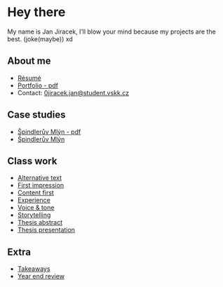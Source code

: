 # Hey there
My name is Jan Jiracek, I’ll blow your mind because my projects are the best. (joke(maybe)) xd

## About me 

- [Résumé](04-experience.md/index.md)
- [Portfolio - pdf](03-content-first/portfolio-janjiracek.pdf)
- Contact: 0jiracek.jan@student.vskk.cz

## Case studies

- [Špindlerův Mlýn - pdf](03-content-first/casestudy-janjiracek.pdf)
- [Špindlerův Mlýn](03-content-first/case-study.md)

## Class work

- [Alternative text](01-alternative-text/index.md)
- [First impression](02-first-impression/index.md)
- [Content first](03-content-first/case-study.md)
- [Experience](04-experience.md/index.md)
- [Voice & tone](05-voice-tone/index.md)
- [Storytelling](06-storytelling/index.md)
- [Thesis abstract](07-thesis-abstract/index.md)
- [Thesis presentation](08-thesis-presentation/index.md)

## Extra

- [Takeaways](takeaways/index.md)
- [Year end review](00-year-end-review/index.md)

